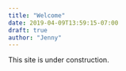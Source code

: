 ```yaml
---
title: "Welcome"
date: 2019-04-09T13:59:15-07:00
draft: true
author: "Jenny"
---
```


This site is under construction.